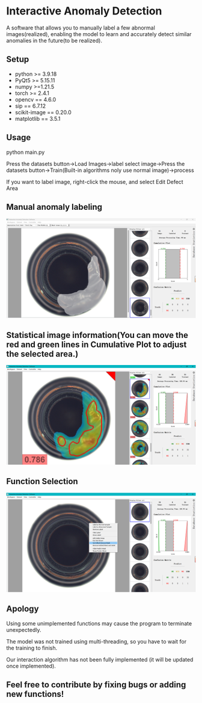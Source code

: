 # Interactive Anomaly Detection

A software that allows you to manually label a few abnormal images(realized), enabling the model to learn and accurately detect similar anomalies in the future(to be realized).

## Setup

- python >= 3.9.18
- PyQt5 >= 5.15.11
- numpy >=1.21.5
- torch >= 2.4.1
- opencv == 4.6.0
- sip == 6.7.12
- scikit-image == 0.20.0
- matplotlib == 3.5.1

## Usage
python main.py

Press the datasets button->Load Images->label select image->Press the datasets button->Train(Built-in algorithms noly use normal image)->process

If you want to label image, right-click the mouse, and select Edit Defect Area

## Manual anomaly labeling
![Manual anomaly labeling](images/label_anomaly_image.png)

## Statistical image information(You can move the red and green lines in Cumulative Plot to adjust the selected area.)
![predict](images/predict.png)

## Function Selection
![function selection](images/function_select.png)


## Apology
Using some unimplemented functions may cause the program to terminate unexpectedly.


The model was not trained using multi-threading, so you have to wait for the training to finish.


Our interaction algorithm has not been fully implemented (it will be updated once implemented).

## Feel free to contribute by fixing bugs or adding new functions!
